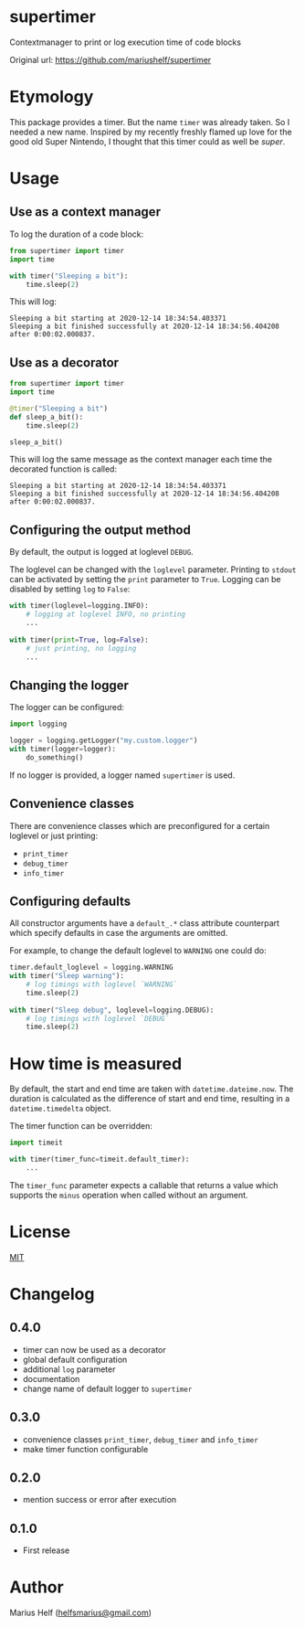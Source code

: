 # supertimer

Contextmanager to print or log execution time of code blocks

Original url: https://github.com/mariushelf/supertimer


# Etymology

This package provides a timer. But the name `timer` was already taken.
So I needed a new name. Inspired by my recently freshly flamed up
love for the good old Super Nintendo, I thought that this timer could
as well be *super*.


# Usage

## Use as a context manager

To log the duration of a code block:
```python
from supertimer import timer
import time

with timer("Sleeping a bit"):
    time.sleep(2)
```
This will log:
```
Sleeping a bit starting at 2020-12-14 18:34:54.403371
Sleeping a bit finished successfully at 2020-12-14 18:34:56.404208 after 0:00:02.000837.
```

## Use as a decorator

```python
from supertimer import timer
import time

@timer("Sleeping a bit")
def sleep_a_bit():
    time.sleep(2)

sleep_a_bit()
```

This will log the same message as the context manager each time
the decorated function is called:
```
Sleeping a bit starting at 2020-12-14 18:34:54.403371
Sleeping a bit finished successfully at 2020-12-14 18:34:56.404208 after 0:00:02.000837.
```


## Configuring the output method

By default, the output is logged at loglevel `DEBUG`.

The loglevel can be changed with the `loglevel` parameter. Printing to `stdout` can be
activated by setting the `print` parameter to `True`. Logging can be disabled by
setting `log` to `False`:

```python
with timer(loglevel=logging.INFO):
    # logging at loglevel INFO, no printing
    ...
    
with timer(print=True, log=False):
    # just printing, no logging
    ...
```

## Changing the logger

The logger can be configured:
```python
import logging

logger = logging.getLogger("my.custom.logger")
with timer(logger=logger):
    do_something()
```

If no logger is provided, a logger named `supertimer` is used.


## Convenience classes

There are convenience classes which are preconfigured for a certain loglevel or
just printing:
* `print_timer`
* `debug_timer`
* `info_timer`

## Configuring defaults

All constructor arguments have a `default_.*` class attribute counterpart which
specify defaults in case the arguments are omitted.

For example, to change the default loglevel to `WARNING` one could do:

```python
timer.default_loglevel = logging.WARNING
with timer("Sleep warning"):
    # log timings with loglevel `WARNING`
    time.sleep(2)
    
with timer("Sleep debug", loglevel=logging.DEBUG):
    # log timings with loglevel `DEBUG`
    time.sleep(2)
```


# How time is measured

By default, the start and end time are taken with `datetime.dateime.now`. The duration
is calculated as the difference of start and end time, resulting in a 
`datetime.timedelta` object.

The timer function can be overridden:
```python
import timeit

with timer(timer_func=timeit.default_timer):
    ...
```
The `timer_func` parameter expects a callable that returns a value which supports the
`minus` operation when called without an argument.


# License

[MIT](LICENSE)


# Changelog

## 0.4.0
* timer can now be used as a decorator
* global default configuration
* additional `log` parameter
* documentation
* change name of default logger to `supertimer`

## 0.3.0
* convenience classes `print_timer`, `debug_timer` and `info_timer`
* make timer function configurable

## 0.2.0
* mention success or error after execution

## 0.1.0
* First release


# Author

Marius Helf ([helfsmarius@gmail.com](mailto:helfsmarius@gmail.com))
